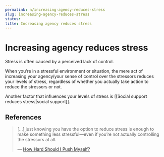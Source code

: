```yaml
---
permalink: n/increasing-agency-reduces-stress
slug: increasing-agency-reduces-stress
status: 
title: Increasing agency reduces stress
---
```

# Increasing agency reduces stress

Stress is often caused by a perceived lack of control.

When you’re in a stressful environment or situation, the mere act of increasing your agency/your sense of control over the stressors reduces your levels of stress, regardless of whether you actually take action to reduce the stressors or not.

Another factor that influences your levels of stress is [[Social support reduces stress|social support]].

## References

> [...] just knowing you have the option to reduce stress is enough to make something less stressful—even if you’re not actually controlling the stressors at all.
>
> — [How Hard Should I Push Myself?](https://readwise.io/bookreview/11303845?highlight=235390231)
